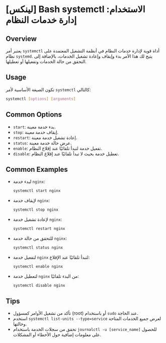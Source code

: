 # [لينكس] Bash systemctl الاستخدام: إدارة خدمات النظام

## Overview
يعتبر أمر `systemctl` أداة قوية لإدارة خدمات النظام في أنظمة التشغيل المعتمدة على نظام `systemd`. يتيح لك هذا الأمر بدء وإيقاف وإعادة تشغيل الخدمات، بالإضافة إلى التحقق من حالة الخدمات وتفعيلها أو تعطيلها.

## Usage
تكون الصيغة الأساسية لأمر `systemctl` كالتالي:

```bash
systemctl [options] [arguments]
```

## Common Options
- `start`: بدء خدمة معينة.
- `stop`: إيقاف خدمة معينة.
- `restart`: إعادة تشغيل خدمة معينة.
- `status`: عرض حالة خدمة معينة.
- `enable`: تفعيل خدمة لتبدأ تلقائيًا عند إقلاع النظام.
- `disable`: تعطيل خدمة بحيث لا تبدأ تلقائيًا عند إقلاع النظام.

## Common Examples
- لبدء خدمة `nginx`:
  ```bash
  systemctl start nginx
  ```

- لإيقاف خدمة `nginx`:
  ```bash
  systemctl stop nginx
  ```

- لإعادة تشغيل خدمة `nginx`:
  ```bash
  systemctl restart nginx
  ```

- للتحقق من حالة خدمة `nginx`:
  ```bash
  systemctl status nginx
  ```

- لتفعيل خدمة `nginx` لتبدأ تلقائيًا عند الإقلاع:
  ```bash
  systemctl enable nginx
  ```

- لتعطيل خدمة `nginx` من البدء تلقائيًا:
  ```bash
  systemctl disable nginx
  ```

## Tips
- تأكد من تشغيل الأوامر كمسؤول (root) أو باستخدام `sudo` عند الحاجة.
- استخدم `systemctl list-units --type=service` لعرض جميع الخدمات المتاحة وحالتها.
- تحقق من سجلات الخدمة باستخدام `journalctl -u [service_name]` للحصول على معلومات إضافية حول الأخطاء أو المشكلات.
